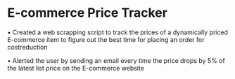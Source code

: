 # E-commerce Price Tracker

• Created a web scrapping script to track the prices of a dynamically priced E-commerce item to figure out the best time for placing an order for costreduction


• Alerted the user by sending an email every time the price drops by 5% of the latest list price on the E-commerce website

